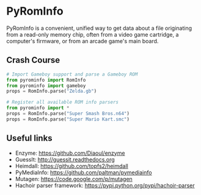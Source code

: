 PyRomInfo
========

PyRomInfo is a convenient, unified way to get data about a file originating from a read-only memory chip, often from a video game cartridge, a computer's firmware, or from an arcade game's main board.

Crash Course
------------

```python
# Import Gameboy support and parse a Gameboy ROM
from pyrominfo import RomInfo
from pyrominfo import gameboy
props = RomInfo.parse("Zelda.gb")

# Register all available ROM info parsers
from pyrominfo import *
props = RomInfo.parse("Super Smash Bros.n64")
props = RomInfo.parse("Super Mario Kart.smc")
```

Useful links
------------
* Enzyme: https://github.com/Diaoul/enzyme
* GuessIt: http://guessit.readthedocs.org
* Heimdall: https://github.com/topfs2/heimdall
* PyMediaInfo: https://github.com/paltman/pymediainfo
* Mutagen: https://code.google.com/p/mutagen
* Hachoir parser framework: https://pypi.python.org/pypi/hachoir-parser
